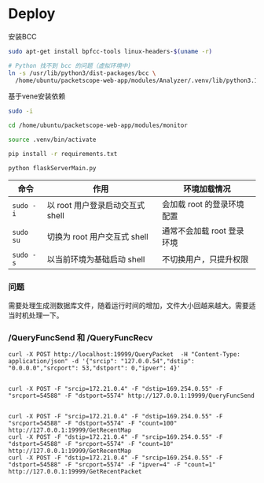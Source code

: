 # Deploy

安装BCC

```bash
sudo apt-get install bpfcc-tools linux-headers-$(uname -r)
```



```bash
# Python 找不到 bcc 的问题（虚拟环境中)
ln -s /usr/lib/python3/dist-packages/bcc \
  /home/ubuntu/packetscope-web-app/modules/Analyzer/.venv/lib/python3.12/site-packages/bcc
```

基于vene安装依赖

```bash
sudo -i

cd /home/ubuntu/packetscope-web-app/modules/monitor

source .venv/bin/activate

pip install -r requirements.txt

python flaskServerMain.py
```



| 命令        | 作用                     | 环境加载情况           |
| --------- | ---------------------- | ---------------- |
| `sudo -i` | 以 root 用户登录启动交互式 shell | 会加载 root 的登录环境配置 |
| `sudo su` | 切换为 root 用户交互式 shell   | 通常不会加载 root 登录环境 |
| `sudo -s` | 以当前环境为基础启动 shell       | 不切换用户，只提升权限      |


### 问题

需要处理生成测数据库文件，随着运行时间的增加，文件大小回越来越大。需要适当时机处理一下。


### /QueryFuncSend 和 /QueryFuncRecv

```
curl -X POST http://localhost:19999/QueryPacket  -H "Content-Type: application/json" -d '{"srcip": "127.0.0.54","dstip": "0.0.0.0","srcport": 53,"dstport": 0,"ipver": 4}'


curl -X POST -F "srcip=172.21.0.4" -F "dstip=169.254.0.55" -F "srcport=54588" -F "dstport=5574" http://127.0.0.1:19999/QueryFuncSend


curl -X POST -F "srcip=172.21.0.4" -F "dstip=169.254.0.55" -F "srcport=54588" -F "dstport=5574" -F "count=100" http://127.0.0.1:19999/GetRecentMap
curl -X POST -F "dstip=172.21.0.4" -F "srcip=169.254.0.55" -F "dstport=54588" -F "srcport=5574" -F "count=10" http://127.0.0.1:19999/GetRecentMap
curl -X POST -F "dstip=172.21.0.4" -F "srcip=169.254.0.55" -F "dstport=54588" -F "srcport=5574" -F "ipver=4" -F "count=1" http://127.0.0.1:19999/GetRecentPacket
```